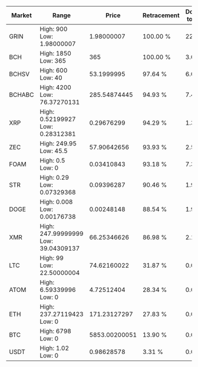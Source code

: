 | Market | Range | Price| Retracement | Doubles to 50% |
| --- | --- | --- | --- | --- |
| GRIN | High: 900<br />Low: 1.98000007 | 1.98000007 | 100.00 % | 227.77 |
| BCH | High: 1850<br />Low: 365 | 365 | 100.00 % | 3.03 |
| BCHSV | High: 600<br />Low: 40 | 53.1999995 | 97.64 % | 6.02 |
| BCHABC | High: 4200<br />Low: 76.37270131 | 285.54874445 | 94.93 % | 7.49 |
| XRP | High: 0.52199927<br />Low: 0.28312381 | 0.29676299 | 94.29 % | 1.36 |
| ZEC | High: 249.95<br />Low: 45.5 | 57.90642656 | 93.93 % | 2.55 |
| FOAM | High: 0.5<br />Low: 0 | 0.03410843 | 93.18 % | 7.33 |
| STR | High: 0.29<br />Low: 0.07329368 | 0.09396287 | 90.46 % | 1.93 |
| DOGE | High: 0.008<br />Low: 0.00176738 | 0.00248148 | 88.54 % | 1.97 |
| XMR | High: 247.99999999<br />Low: 39.04309137 | 66.25346626 | 86.98 % | 2.17 |
| LTC | High: 99<br />Low: 22.50000004 | 74.62160022 | 31.87 % | 0.00 |
| ATOM | High: 6.59339996<br />Low: 0 | 4.72512404 | 28.34 % | 0.00 |
| ETH | High: 237.27119423<br />Low: 0 | 171.23127297 | 27.83 % | 0.00 |
| BTC | High: 6798<br />Low: 0 | 5853.00200051 | 13.90 % | 0.00 |
| USDT | High: 1.02<br />Low: 0 | 0.98628578 | 3.31 % | 0.00 |
